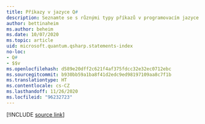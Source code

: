 ```yaml
---
title: Příkazy v jazyce Q#
description: Seznamte se s různými typy příkazů v programovacím jazyce Q#.
author: bettinaheim
ms.author: beheim
ms.date: 10/07/2020
ms.topic: article
uid: microsoft.quantum.qsharp.statements-index
no-loc:
- Q#
- $$v
ms.openlocfilehash: d589e20dff2c621f4af375fdcc32e32ec0712ebc
ms.sourcegitcommit: b930bb59a1ba8f41d2edc9ed98197109aa8c7f1b
ms.translationtype: HT
ms.contentlocale: cs-CZ
ms.lasthandoff: 11/26/2020
ms.locfileid: "96232723"
---
```

<!---
# Statements in Q#
-->

[!INCLUDE [source link](~/includes/qsharp-language/Specifications/Language/2_Statements/README.md)]


